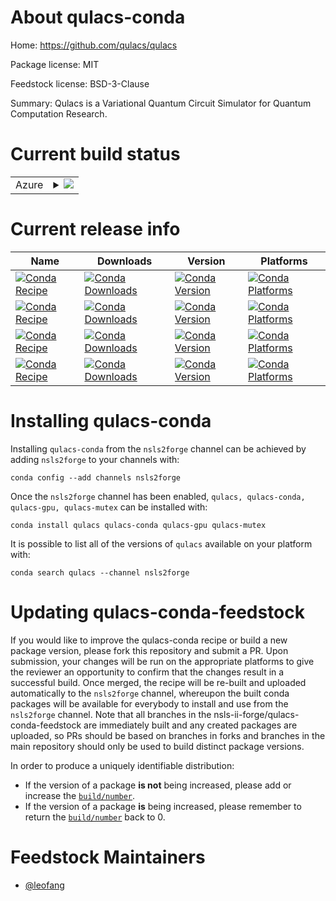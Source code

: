 About qulacs-conda
==================

Home: https://github.com/qulacs/qulacs

Package license: MIT

Feedstock license: BSD-3-Clause

Summary: Qulacs is a Variational Quantum Circuit Simulator for Quantum Computation Research.



Current build status
====================


<table>
    
  <tr>
    <td>Azure</td>
    <td>
      <details>
        <summary>
          <a href="https://dev.azure.com/nsls2forge/nsls2forge/_build/latest?definitionId=235&branchName=master">
            <img src="https://dev.azure.com/nsls2forge/nsls2forge/_apis/build/status/qulacs-feedstock?branchName=master">
          </a>
        </summary>
        <table>
          <thead><tr><th>Variant</th><th>Status</th></tr></thead>
          <tbody><tr>
              <td>linux_64_cuda_compiler_version10.0use_simdFalse</td>
              <td>
                <a href="https://dev.azure.com/nsls2forge/nsls2forge/_build/latest?definitionId=235&branchName=master">
                  <img src="https://dev.azure.com/nsls2forge/nsls2forge/_apis/build/status/qulacs-feedstock?branchName=master&jobName=linux&configuration=linux_64_cuda_compiler_version10.0use_simdFalse" alt="variant">
                </a>
              </td>
            </tr><tr>
              <td>linux_64_cuda_compiler_version10.0use_simdTrue</td>
              <td>
                <a href="https://dev.azure.com/nsls2forge/nsls2forge/_build/latest?definitionId=235&branchName=master">
                  <img src="https://dev.azure.com/nsls2forge/nsls2forge/_apis/build/status/qulacs-feedstock?branchName=master&jobName=linux&configuration=linux_64_cuda_compiler_version10.0use_simdTrue" alt="variant">
                </a>
              </td>
            </tr><tr>
              <td>linux_64_cuda_compiler_version10.1use_simdFalse</td>
              <td>
                <a href="https://dev.azure.com/nsls2forge/nsls2forge/_build/latest?definitionId=235&branchName=master">
                  <img src="https://dev.azure.com/nsls2forge/nsls2forge/_apis/build/status/qulacs-feedstock?branchName=master&jobName=linux&configuration=linux_64_cuda_compiler_version10.1use_simdFalse" alt="variant">
                </a>
              </td>
            </tr><tr>
              <td>linux_64_cuda_compiler_version10.1use_simdTrue</td>
              <td>
                <a href="https://dev.azure.com/nsls2forge/nsls2forge/_build/latest?definitionId=235&branchName=master">
                  <img src="https://dev.azure.com/nsls2forge/nsls2forge/_apis/build/status/qulacs-feedstock?branchName=master&jobName=linux&configuration=linux_64_cuda_compiler_version10.1use_simdTrue" alt="variant">
                </a>
              </td>
            </tr><tr>
              <td>linux_64_cuda_compiler_version10.2use_simdFalse</td>
              <td>
                <a href="https://dev.azure.com/nsls2forge/nsls2forge/_build/latest?definitionId=235&branchName=master">
                  <img src="https://dev.azure.com/nsls2forge/nsls2forge/_apis/build/status/qulacs-feedstock?branchName=master&jobName=linux&configuration=linux_64_cuda_compiler_version10.2use_simdFalse" alt="variant">
                </a>
              </td>
            </tr><tr>
              <td>linux_64_cuda_compiler_version10.2use_simdTrue</td>
              <td>
                <a href="https://dev.azure.com/nsls2forge/nsls2forge/_build/latest?definitionId=235&branchName=master">
                  <img src="https://dev.azure.com/nsls2forge/nsls2forge/_apis/build/status/qulacs-feedstock?branchName=master&jobName=linux&configuration=linux_64_cuda_compiler_version10.2use_simdTrue" alt="variant">
                </a>
              </td>
            </tr><tr>
              <td>linux_64_cuda_compiler_version9.2use_simdFalse</td>
              <td>
                <a href="https://dev.azure.com/nsls2forge/nsls2forge/_build/latest?definitionId=235&branchName=master">
                  <img src="https://dev.azure.com/nsls2forge/nsls2forge/_apis/build/status/qulacs-feedstock?branchName=master&jobName=linux&configuration=linux_64_cuda_compiler_version9.2use_simdFalse" alt="variant">
                </a>
              </td>
            </tr><tr>
              <td>linux_64_cuda_compiler_version9.2use_simdTrue</td>
              <td>
                <a href="https://dev.azure.com/nsls2forge/nsls2forge/_build/latest?definitionId=235&branchName=master">
                  <img src="https://dev.azure.com/nsls2forge/nsls2forge/_apis/build/status/qulacs-feedstock?branchName=master&jobName=linux&configuration=linux_64_cuda_compiler_version9.2use_simdTrue" alt="variant">
                </a>
              </td>
            </tr><tr>
              <td>linux_64_cuda_compiler_versionNoneuse_simdFalse</td>
              <td>
                <a href="https://dev.azure.com/nsls2forge/nsls2forge/_build/latest?definitionId=235&branchName=master">
                  <img src="https://dev.azure.com/nsls2forge/nsls2forge/_apis/build/status/qulacs-feedstock?branchName=master&jobName=linux&configuration=linux_64_cuda_compiler_versionNoneuse_simdFalse" alt="variant">
                </a>
              </td>
            </tr><tr>
              <td>linux_64_cuda_compiler_versionNoneuse_simdTrue</td>
              <td>
                <a href="https://dev.azure.com/nsls2forge/nsls2forge/_build/latest?definitionId=235&branchName=master">
                  <img src="https://dev.azure.com/nsls2forge/nsls2forge/_apis/build/status/qulacs-feedstock?branchName=master&jobName=linux&configuration=linux_64_cuda_compiler_versionNoneuse_simdTrue" alt="variant">
                </a>
              </td>
            </tr>
          </tbody>
        </table>
      </details>
    </td>
  </tr>
</table>

Current release info
====================

| Name | Downloads | Version | Platforms |
| --- | --- | --- | --- |
| [![Conda Recipe](https://img.shields.io/badge/recipe-qulacs-green.svg)](https://anaconda.org/nsls2forge/qulacs) | [![Conda Downloads](https://img.shields.io/conda/dn/nsls2forge/qulacs.svg)](https://anaconda.org/nsls2forge/qulacs) | [![Conda Version](https://img.shields.io/conda/vn/nsls2forge/qulacs.svg)](https://anaconda.org/nsls2forge/qulacs) | [![Conda Platforms](https://img.shields.io/conda/pn/nsls2forge/qulacs.svg)](https://anaconda.org/nsls2forge/qulacs) |
| [![Conda Recipe](https://img.shields.io/badge/recipe-qulacs--conda-green.svg)](https://anaconda.org/nsls2forge/qulacs-conda) | [![Conda Downloads](https://img.shields.io/conda/dn/nsls2forge/qulacs-conda.svg)](https://anaconda.org/nsls2forge/qulacs-conda) | [![Conda Version](https://img.shields.io/conda/vn/nsls2forge/qulacs-conda.svg)](https://anaconda.org/nsls2forge/qulacs-conda) | [![Conda Platforms](https://img.shields.io/conda/pn/nsls2forge/qulacs-conda.svg)](https://anaconda.org/nsls2forge/qulacs-conda) |
| [![Conda Recipe](https://img.shields.io/badge/recipe-qulacs--gpu-green.svg)](https://anaconda.org/nsls2forge/qulacs-gpu) | [![Conda Downloads](https://img.shields.io/conda/dn/nsls2forge/qulacs-gpu.svg)](https://anaconda.org/nsls2forge/qulacs-gpu) | [![Conda Version](https://img.shields.io/conda/vn/nsls2forge/qulacs-gpu.svg)](https://anaconda.org/nsls2forge/qulacs-gpu) | [![Conda Platforms](https://img.shields.io/conda/pn/nsls2forge/qulacs-gpu.svg)](https://anaconda.org/nsls2forge/qulacs-gpu) |
| [![Conda Recipe](https://img.shields.io/badge/recipe-qulacs--mutex-green.svg)](https://anaconda.org/nsls2forge/qulacs-mutex) | [![Conda Downloads](https://img.shields.io/conda/dn/nsls2forge/qulacs-mutex.svg)](https://anaconda.org/nsls2forge/qulacs-mutex) | [![Conda Version](https://img.shields.io/conda/vn/nsls2forge/qulacs-mutex.svg)](https://anaconda.org/nsls2forge/qulacs-mutex) | [![Conda Platforms](https://img.shields.io/conda/pn/nsls2forge/qulacs-mutex.svg)](https://anaconda.org/nsls2forge/qulacs-mutex) |

Installing qulacs-conda
=======================

Installing `qulacs-conda` from the `nsls2forge` channel can be achieved by adding `nsls2forge` to your channels with:

```
conda config --add channels nsls2forge
```

Once the `nsls2forge` channel has been enabled, `qulacs, qulacs-conda, qulacs-gpu, qulacs-mutex` can be installed with:

```
conda install qulacs qulacs-conda qulacs-gpu qulacs-mutex
```

It is possible to list all of the versions of `qulacs` available on your platform with:

```
conda search qulacs --channel nsls2forge
```




Updating qulacs-conda-feedstock
===============================

If you would like to improve the qulacs-conda recipe or build a new
package version, please fork this repository and submit a PR. Upon submission,
your changes will be run on the appropriate platforms to give the reviewer an
opportunity to confirm that the changes result in a successful build. Once
merged, the recipe will be re-built and uploaded automatically to the
`nsls2forge` channel, whereupon the built conda packages will be available for
everybody to install and use from the `nsls2forge` channel.
Note that all branches in the nsls-ii-forge/qulacs-conda-feedstock are
immediately built and any created packages are uploaded, so PRs should be based
on branches in forks and branches in the main repository should only be used to
build distinct package versions.

In order to produce a uniquely identifiable distribution:
 * If the version of a package **is not** being increased, please add or increase
   the [``build/number``](https://conda.io/docs/user-guide/tasks/build-packages/define-metadata.html#build-number-and-string).
 * If the version of a package **is** being increased, please remember to return
   the [``build/number``](https://conda.io/docs/user-guide/tasks/build-packages/define-metadata.html#build-number-and-string)
   back to 0.

Feedstock Maintainers
=====================

* [@leofang](https://github.com/leofang/)

